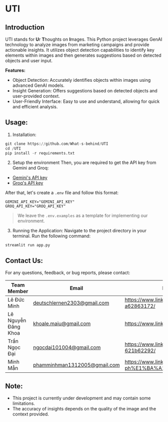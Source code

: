 # UTI

## Introduction

UTI stands for **U**r **T**houghts on **I**mages. This Python project leverages GenAI technology to analyze images from marketing campaigns and provide actionable insights. It utilizes object detection capabilities to identify key elements within images and then generates suggestions based on detected objects and user input.

**Features:**

+ Object Detection: Accurately identifies objects within images using advanced GenAI models.
+ Insight Generation: Offers suggestions based on detected objects and user-provided context.
+ User-Friendly Interface: Easy to use and understand, allowing for quick and efficient analysis.

## Usage:

1. Installation:

```Python
git clone https://github.com/What-s-behind/UTI
cd /UTI
pip install -r requirements.txt
```

2. Setup the environment
Then, you are required to get the API key from Gemini and Groq: 
+ [Gemini's API key](https://aistudio.google.com/app/apikey)
+ [Groq's API key](https://console.groq.com/keys)

After that, let's create a `.env` file and follow this format: 
```
GEMINI_API_KEY="GEMINI_API_KEY"
GROQ_API_KEY="GROQ_API_KEY"
```
> We leave the `.env.examples` as a template for implementing our environment. 

3. Running the Application:
Navigate to the project directory in your terminal. Run the following command:

```
streamlit run app.py
```

## Contact Us:
For any questions, feedback, or bug reports, please contact:

| Team Member | Email | LinkedIn Profile |
|---|---|---|
| Lê Đức Minh | deutschlernen2303@gmail.com | https://www.linkedin.com/in/minh-le-duc-a62863172/ |
| Lê Nguyễn Đăng Khoa | khoale.maiu@gmail.com | https://www.linkedin.com/in/khoale-maiu/ |
| Trần Ngọc Đại | ngocdai101004@gmail.com | https://www.linkedin.com/in/ngoc-dai-tran-621b62292/ |
| Minh Mẫn | phamminhman1312005@gmail.com | https://www.linkedin.com/in/m%E1%BA%ABn-ph%E1%BA%A1m-47b493311/ | 
## Note:

+ This project is currently under development and may contain some limitations.
+ The accuracy of insights depends on the quality of the image and the context provided.

